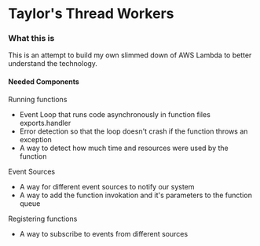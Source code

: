 # Taylor's Thread Workers

### What this is
This is an attempt to build my own slimmed down of AWS Lambda to better understand the technology. 

#### Needed Components

Running functions 

* Event Loop that runs code asynchronously in function files exports.handler
* Error detection so that the loop doesn't crash if the function throws an exception
* A way to detect how much time and resources were used by the function

Event Sources

* A way for different event sources to notify our system
* A way to add the function invokation and it's parameters to the function queue

Registering functions

* A way to subscribe to events from different sources

